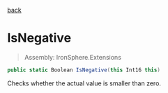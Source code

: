 ﻿

[back](/IronSphere.Extensions/types/ShortExtension)

# IsNegative

> Assembly: IronSphere.Extensions

```csharp
public static Boolean IsNegative(this Int16 this)
```

Checks whether the actual value is smaller than zero.

 